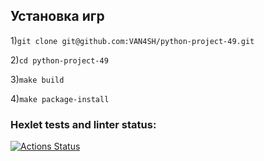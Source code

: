 ## Установка игр
1)```git clone git@github.com:VAN4SH/python-project-49.git``` 

2)```cd python-project-49```

3)```make build```

4)```make package-install```


### Hexlet tests and linter status:
[![Actions Status](https://github.com/VAN4SH/python-project-49/actions/workflows/hexlet-check.yml/badge.svg)](https://github.com/VAN4SH/python-project-49/actions)
